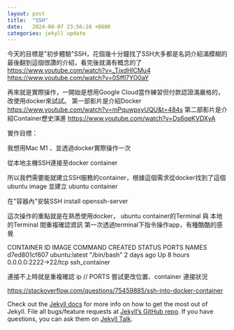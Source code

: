 ```yaml
---
layout: post
title:  "SSH"
date:   2024-08-07 23:56:28 +0800
categories: jekyll update
---
```


今天的目標是"初步體驗"SSH，花個幾十分鐘找了SSH大多都是名詞介紹滿模糊的
最後翻到這個很讚的介紹，看完後就滿有概念的了
https://www.youtube.com/watch?v=_TixdHlCMu4
https://www.youtube.com/watch?v=0Sffl7YO0aY



再來就是實際操作，一開始是想用Google Cloud當作練習但付款認證滿嚴格的，改使用docker來試試。
第一部影片是介紹Docker
https://www.youtube.com/watch?v=mPquwpxyUQU&t=484s
第二部影片是介紹Container歷史演進
https://www.youtube.com/watch?v=Ds6qeKVDXyA

實作目標：

我想用Mac M1 、並透過docker實際操作一次

從本地主機SSH連接至docker container

所以我們需要能就建立SSH服務的container，根據這個需求從docker找到了這個 ubuntu image 並建立 ubuntu container

在"容器內"安裝SSH install openssh-server

這次操作的重點就是在熟悉使用docker，
ubuntu container的Terminal 與 本地的Terminal 間重複確認資訊
第一次透過terminal下指令操作app，有種酷酷的感覺

CONTAINER ID   IMAGE           COMMAND       CREATED      STATUS       PORTS                  NAMES
d7ed801cf607   ubuntu:latest   "/bin/bash"   2 days ago   Up 8 hours   0.0.0.0:2222->22/tcp   ssh_container

連接不上時就是重複確認 ip // PORTS 嘗試更改位置、container 連接狀況




https://stackoverflow.com/questions/75459885/ssh-into-docker-container



Check out the [Jekyll docs][jekyll-docs] for more info on how to get the most out of Jekyll. File all bugs/feature requests at [Jekyll’s GitHub repo][jekyll-gh]. If you have questions, you can ask them on [Jekyll Talk][jekyll-talk].

[jekyll-docs]: https://jekyllrb.com/docs/home
[jekyll-gh]:   https://github.com/jekyll/jekyll
[jekyll-talk]: https://talk.jekyllrb.com/

